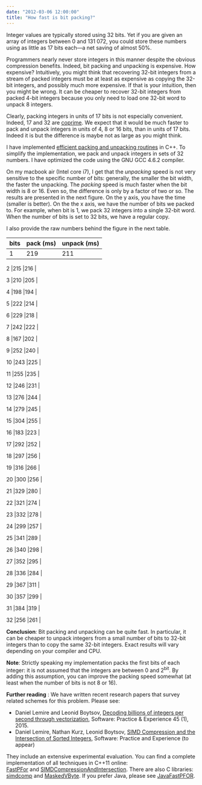 ```yaml
---
date: "2012-03-06 12:00:00"
title: "How fast is bit packing?"
---
```




Integer values are typically stored using 32 bits. Yet if you are given an array of integers between 0 and 131&nbsp;072, you could store these numbers using as little as 17 bits each&mdash;a net saving of almost 50%.

Programmers nearly never store integers in this manner despite the obvious compression benefits. Indeed, bit packing and unpacking is expensive. How expensive? Intuitively, you might think that recovering 32-bit integers from a stream of packed integers must be at least as expensive as copying the 32-bit integers, and possibly much more expensive. If that is your intuition, then you might be wrong. It can be cheaper to recover 32-bit integers from packed 4-bit integers because you only need to load one 32-bit word to unpack 8 integers.

Clearly, packing integers in units of 17 bits is not especially convenient. Indeed, 17 and 32 are [coprime](https://en.wikipedia.org/wiki/Coprime). We expect that it would be much faster to pack and unpack integers in units of 4, 8 or 16 bits, than in units of 17 bits. Indeed it is but the difference is maybe not as large as you might think.

I have implemented [efficient packing and unpacking routines](http://pastebin.com/ugGnk00p) in C++. To simplify the implementation, we pack and unpack integers in sets of 32 numbers. I have optimized the code using the GNU GCC 4.6.2 compiler.

On my macbook air (Intel core i7), I get that the _unpacking_ speed is not very sensitive to the specific number of bits: generally, the smaller the bit width, the faster the unpacking. The _packing_ speed is much faster when the bit width is 8 or 16. Even so, the difference is only by a factor of two or so. The results are presented in the next figure. On the y axis, you have the time (smaller is better). On the the x axis, we have the number of bits we packed to. For example, when bit is 1, we pack 32 integers into a single 32-bit word. When the number of bits is set to 32 bits, we have a regular copy.

I also provide the raw numbers behind the figure in the next table.

bits                     |pack (ms)                |unpack (ms)              |
-------------------------|-------------------------|-------------------------|
1                        |219                      |211                      |

2                        |215                      |216                      |

3                        |210                      |205                      |

4                        |198                      |194                      |

5                        |222                      |214                      |

6                        |229                      |218                      |

7                        |242                      |222                      |

8                        |167                      |202                      |

9                        |252                      |240                      |

10                       |243                      |225                      |

11                       |255                      |235                      |

12                       |246                      |231                      |

13                       |276                      |244                      |

14                       |279                      |245                      |

15                       |304                      |255                      |

16                       |183                      |223                      |

17                       |292                      |252                      |

18                       |297                      |256                      |

19                       |316                      |266                      |

20                       |300                      |256                      |

21                       |329                      |280                      |

22                       |321                      |274                      |

23                       |332                      |278                      |

24                       |299                      |257                      |

25                       |341                      |289                      |

26                       |340                      |298                      |

27                       |352                      |295                      |

28                       |336                      |284                      |

29                       |367                      |311                      |

30                       |357                      |299                      |

31                       |384                      |319                      |

32                       |256                      |261                      |



__Conclusion__: Bit packing and unpacking can be quite fast. In particular, it can be cheaper to unpack integers from a small number of bits to 32-bit integers than to copy the same 32-bit integers. Exact results will vary depending on your compiler and CPU.

__Note__: Strictly speaking my implementation packs the first bits of each integer: it is not assumed that the integers are between 0 and 2<sup>bit</sup>. By adding this assumption, you can improve the packing speed somewhat (at least when the number of bits is not 8 or 16).

__Further reading__ : We have written recent research papers that survey related schemes for this problem. Please see:

- Daniel Lemire and Leonid Boytsov, [Decoding billions of integers per second through vectorization](http://arxiv.org/abs/1209.2137), Software: Practice &#038; Experience 45 (1), 2015.
- Daniel Lemire, Nathan Kurz, Leonid Boytsov, [SIMD Compression and the Intersection of Sorted Integers]( http://arxiv.org/abs/1401.6399), Software: Practice and Experience (to appear)


They include an extensive experimental evaluation. You can find a complete implementation of all techniques in C++11 online:<br/>
<a href="https://github.com/lemire/FastPFor" title="FastPFor">FastPFor</a> and <a href="https://github.com/lemire/SIMDCompressionAndIntersection" title="SIMDCompressionAndIntersection">SIMDCompressionAndIntersection</a>. There are also C libraries: [simdcomp](https://github.com/lemire/simdcomp) and <a href="https://github.com/lemire/MaskedVByte" title="MaskedVByte">MaskedVByte</a>. If you prefer Java, please see [JavaFastPFOR](https://github.com/lemire/JavaFastPFOR).

